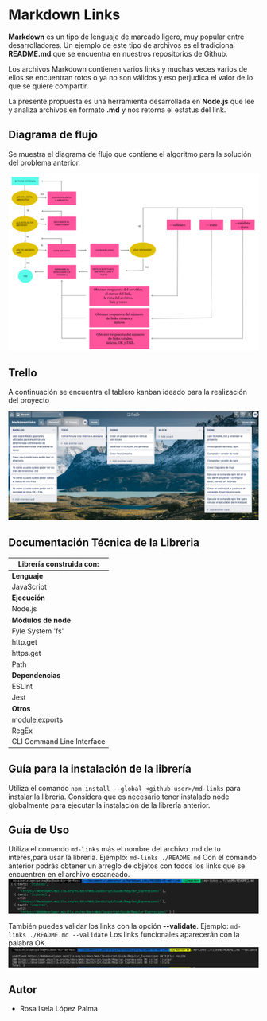 # Markdown Links

**Markdown** es un tipo de lenguaje de marcado ligero, muy popular entre desarrolladores. 
Un ejemplo de este tipo de archivos es el tradicional **README.md** que se encuentra en nuestros repositorios de Github. 

Los archivos Markdown contienen varios links y muchas veces varios de ellos se encuentran rotos o ya no son válidos y eso perjudica el valor de lo que se quiere compartir. 

La presente propuesta es una herramienta desarrollada en **Node.js** que lee y analiza archivos en formato **.md** y nos retorna el estatus del link. 

## Diagrama de flujo

Se muestra el diagrama de flujo que contiene el algoritmo para la solución del problema anterior.

![Flowchart](./images/flowchart.png)

## Trello 

A continuación se encuentra el tablero kanban ideado para la realización del proyecto

![markdownTrello.png](./images/markdownTrello.png)

## Documentación Técnica de la Libreria

|    Librería construida con:        | 
|    --------------------------------|
|    **Lenguaje**                    |
|    JavaScript                      |
|    **Ejecución**                   |
|    Node.js                         |
|    **Módulos de node**             |
|    Fyle System 'fs'                |
|    http.get                        |
|    https.get                       |
|    Path                            |
|    **Dependencias**                |
|    ESLint                          |
|    Jest                            |
|    **Otros**                       |
|    module.exports                  |
|    RegEx                           |
|    CLI Command Line Interface      |


## Guía para la instalación de la librería 
Utiliza el comando `npm install --global <github-user>/md-links` para instalar la librería. 
Considera que es necesario tener instalado node globalmente para ejecutar la instalación de la librería anterior.

## Guía de Uso 
Utiliza el comando `md-links` más el nombre del archivo .md de tu interés,para usar la librería. 
Ejemplo: `md-links ./README.md`
Con el comando anterior podrás obtener un arreglo de objetos con todos los links que se encuentren en el archivo escaneado.
![arrayObjects](./images/arrayObjects.png)

También puedes validar los links con la opción **--validate**.
Ejemplo: `md-links ./README.md --validate`
Los links funcionales aparecerán con la palabra OK.
![statusLink](./images/statusLink.png)


## Autor

* Rosa Isela López Palma


